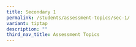 ```yaml
---
title: Secondary 1
permalink: /students/assessment-topics/sec-1/
variant: tiptap
description: ""
third_nav_title: Assessment Topics
---
```

